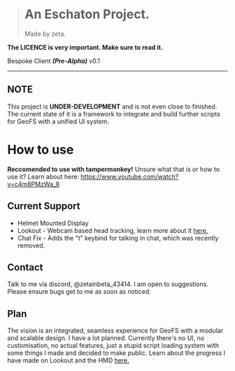 > # An Eschaton Project.
> Made by zeta.

**The LICENCE is very important. Make sure to read it.**

Bespoke Client __*(Pre-Alpha)*__ v0.1

----
## NOTE
This project is **UNDER-DEVELOPMENT** and is not even close to finished. The current state of it is a framework to integrate and build further scripts for GeoFS with a unified UI system. 

# How to use
**Reccomended to use with tampermonkey!** Unsure what that is or how to use it? Learn about here: https://www.youtube.com/watch?v=c4m8PMzWa_8

## Current Support
- Helmet Mounted Display
- Lookout - Webcam based head tracking, learn more about it [here.](https://github.com/ZetaPossibly/Bespoke-Client/blob/main/scripts/lookout/README.md)
- Chat Fix - Adds the "t" keybind for talking in chat, which was recently removed.

## Contact
Talk to me via discord, @zetainbeta_43414. I am open to suggestions. Please ensure bugs get to me as soon as noticed. 

## Plan
The vision is an integrated, seamless experience for GeoFS with a modular and scalable design. I have a lot planned. Currently there's no UI, no customisation, no actual features, just a stupid script loading system with some things I made and decided to make public. Learn about the progress I have made on Lookout and the HMD [here.](https://www.youtube.com/playlist?list=PLhNXCpG1Q8_-xMfWcN-SCqa30swuHnyNU)
